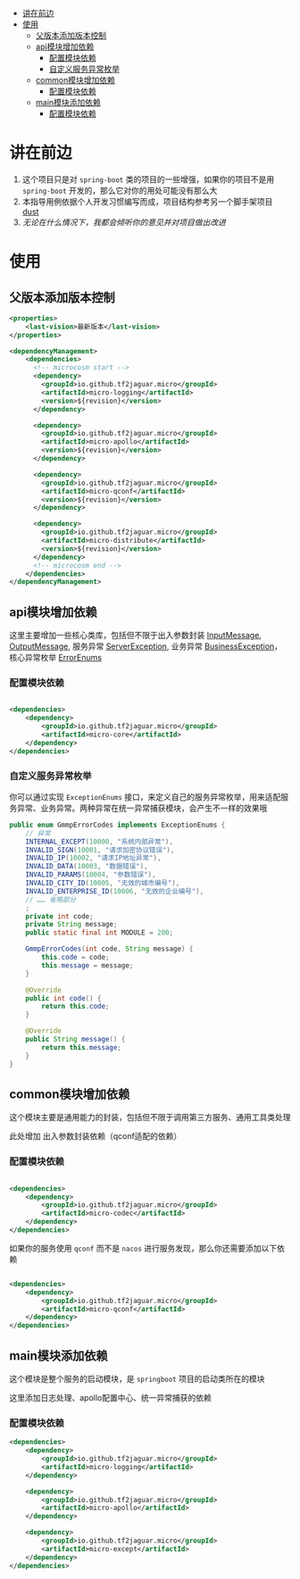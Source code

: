 - [讲在前边](#%E8%AE%B2%E5%9C%A8%E5%89%8D%E8%BE%B9)
- [使用](#%E4%BD%BF%E7%94%A8)
  - [父版本添加版本控制](#%E7%88%B6%E7%89%88%E6%9C%AC%E6%B7%BB%E5%8A%A0%E7%89%88%E6%9C%AC%E6%8E%A7%E5%88%B6)
  - [api模块增加依赖](#api%E6%A8%A1%E5%9D%97%E5%A2%9E%E5%8A%A0%E4%BE%9D%E8%B5%96)
    - [配置模块依赖](#%E9%85%8D%E7%BD%AE%E6%A8%A1%E5%9D%97%E4%BE%9D%E8%B5%96)
    - [自定义服务异常枚举](#%E8%87%AA%E5%AE%9A%E4%B9%89%E6%9C%8D%E5%8A%A1%E5%BC%82%E5%B8%B8%E6%9E%9A%E4%B8%BE)
  - [common模块增加依赖](#common%E6%A8%A1%E5%9D%97%E5%A2%9E%E5%8A%A0%E4%BE%9D%E8%B5%96)
    - [配置模块依赖](#%E9%85%8D%E7%BD%AE%E6%A8%A1%E5%9D%97%E4%BE%9D%E8%B5%96-1)
  - [main模块添加依赖](#main%E6%A8%A1%E5%9D%97%E6%B7%BB%E5%8A%A0%E4%BE%9D%E8%B5%96)
    - [配置模块依赖](#%E9%85%8D%E7%BD%AE%E6%A8%A1%E5%9D%97%E4%BE%9D%E8%B5%96-2)

# 讲在前边

1. 这个项目只是对 `spring-boot` 类的项目的一些增强，如果你的项目不是用 `spring-boot` 开发的，那么它对你的用处可能没有那么大
2. 本指导用例依据个人开发习惯编写而成，项目结构参考另一个脚手架项目 [dust](https://github.com/tf2jaguar/dust.git)
3. *无论在什么情况下，我都会倾听你的意见并对项目做出改进*

# 使用

## 父版本添加版本控制

```xml
<properties>
    <last-vision>最新版本</last-vision>
</properties>

<dependencyManagement>
    <dependencies>
      <!-- microcosm start -->
      <dependency>
        <groupId>io.github.tf2jaguar.micro</groupId>
        <artifactId>micro-logging</artifactId>
        <version>${revision}</version>
      </dependency>

      <dependency>
        <groupId>io.github.tf2jaguar.micro</groupId>
        <artifactId>micro-apollo</artifactId>
        <version>${revision}</version>
      </dependency>

      <dependency>
        <groupId>io.github.tf2jaguar.micro</groupId>
        <artifactId>micro-qconf</artifactId>
        <version>${revision}</version>
      </dependency>

      <dependency>
        <groupId>io.github.tf2jaguar.micro</groupId>
        <artifactId>micro-distribute</artifactId>
        <version>${revision}</version>
      </dependency>
      <!-- microcosm end -->
    </dependencies>
</dependencyManagement>
```

## api模块增加依赖

这里主要增加一些核心类库，包括但不限于出入参数封装 [InputMessage](micro-core/src/main/java/org/jaguar/micro/core/input/InputMessage.java),
[OutputMessage](micro-core/src/main/java/org/jaguar/micro/core/output/OutputMessage.java),
服务异常 [ServerException](micro-core/src/main/java/org/jaguar/micro/core/error/ServerException.java),
业务异常 [BusinessException](micro-core/src/main/java/org/jaguar/micro/core/error/BusinessException.java)，
核心异常枚举 [ErrorEnums](micro-core/src/main/java/org/jaguar/micro/core/error/ErrorEnums.java)

### 配置模块依赖

```xml

<dependencies>
    <dependency>
        <groupId>io.github.tf2jaguar.micro</groupId>
        <artifactId>micro-core</artifactId>
    </dependency>
</dependencies>
```

### 自定义服务异常枚举

你可以通过实现 `ExceptionEnums` 接口，来定义自己的服务异常枚举，用来适配服务异常、业务异常。两种异常在统一异常捕获模块，会产生不一样的效果哦

```java
public enum GmmpErrorCodes implements ExceptionEnums {
    // 异常
    INTERNAL_EXCEPT(10000, "系统内部异常"),
    INVALID_SIGN(10001, "请求加密协议错误"),
    INVALID_IP(10002, "请求IP地址异常"),
    INVALID_DATA(10003, "数据错误"),
    INVALID_PARAMS(10004, "参数错误"),
    INVALID_CITY_ID(10005, "无效的城市编号"),
    INVALID_ENTERPRISE_ID(10006, "无效的企业编号"),
    // …… 省略部分
    ;
    private int code;
    private String message;
    public static final int MODULE = 200;

    GmmpErrorCodes(int code, String message) {
        this.code = code;
        this.message = message;
    }

    @Override
    public int code() {
        return this.code;
    }

    @Override
    public String message() {
        return this.message;
    }
}
```

## common模块增加依赖

这个模块主要是通用能力的封装，包括但不限于调用第三方服务、通用工具类处理

此处增加 出入参数封装依赖（qconf适配的依赖）

### 配置模块依赖

```xml

<dependencies>
    <dependency>
        <groupId>io.github.tf2jaguar.micro</groupId>
        <artifactId>micro-codec</artifactId>
    </dependency>
</dependencies>
```

如果你的服务使用 `qconf` 而不是 `nacos` 进行服务发现，那么你还需要添加以下依赖

```xml

<dependencies>
    <dependency>
        <groupId>io.github.tf2jaguar.micro</groupId>
        <artifactId>micro-qconf</artifactId>
    </dependency>
</dependencies>
```

## main模块添加依赖

这个模块是整个服务的启动模块，是 `springboot` 项目的启动类所在的模块

这里添加日志处理、apollo配置中心、统一异常捕获的依赖

### 配置模块依赖

```xml
<dependencies>
    <dependency>
        <groupId>io.github.tf2jaguar.micro</groupId>
        <artifactId>micro-logging</artifactId>
    </dependency>

    <dependency>
        <groupId>io.github.tf2jaguar.micro</groupId>
        <artifactId>micro-apollo</artifactId>
    </dependency>

    <dependency>
        <groupId>io.github.tf2jaguar.micro</groupId>
        <artifactId>micro-except</artifactId>
    </dependency>
</dependencies>
```